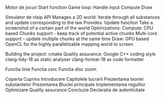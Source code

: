 Motor de jocuri
  Start function
  Game loop:
    Handle input
    Compute
    Draw

Simulator de nisip
  API
  Manages a 2D world:
    Iterate through all substances and update corresponding to the law
  Provides:
    Update function
    Take a screenshot of a certain part of the world
  Optimizations:
    Compute:
      CPU based
      Chunks support - keep track of potential active chunks
      Multi-core support - update multiple chunks at the same time
    Draw:
      GPU based
      OpenCL for the highly parallelizable mapping world to screen

Building the project:
  cmake
  Quality assurance:
    Google C++ coding style
    clang-tidy-18 as static analyser
    clang-format-18 as code formatter

Functia linie
Functia cerc
Functia disc
zoom

Coperta
Cuprins
Introducere
Capitolele lucrarii
  Prezentarea teoriei substantelor
  Prezentarea Bluclei principale
  Implementarea regulilor
  Optimizare
  Quality assurance
Concluzie
Declaratia de autenticitate
